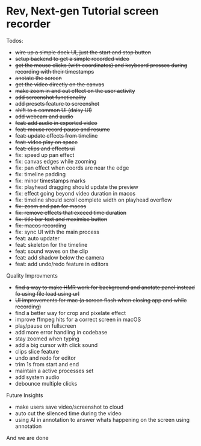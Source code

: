 # Rev, Next-gen Tutorial screen recorder

Todos:

- ~~wire up a simple dock UI, just the start and stop button~~
- ~~setup backend to get a simple recorded video~~
- ~~get the mouse clicks (with coordinates) and keyboard presses during recording with their timestamps~~
- ~~anotate the screen~~
- ~~get the video directly on the canvas~~
- ~~make zoom in and out effect on the user activity~~
- ~~add screenshot functionality~~
- ~~add presets feature to screenshot~~
- ~~shift to a common UI (daisy UI)~~
- ~~add webcam and audio~~
- ~~feat: add audio in exported video~~
- ~~feat: mouse record pause and resume~~
- ~~feat: update effects from timeline~~
- ~~feat: video play on space~~
- ~~feat: clips and effects ui~~
- fix: speed up pan effect
- fix: canvas edges while zooming
- fix: pan effect when coords are near the edge
- fix: timeline padding
- fix: minor timestamps marks
- fix: playhead dragging should update the preview
- fix: effect going beyond video duration in macos
- fix: timeline should scroll complete width on playhead overflow
- ~~fix: zoom and pan for macos~~
- ~~fix: remove effects that exceed time duration~~
- ~~fix: title bar text and maximise button~~
- ~~fix: macos recording~~
- fix: sync UI with the main process
- feat: auto updater
- feat: skeleton for the timeline
- feat: sound waves on the clip
- feat: add shadow below the camera
- feat: add undo/redo feature in editors


Quality Improvments

- ~~find a way to make HMR work for background and anotate panel instead fo using file load using url~~
- ~~UI improvements for mac (a screen flash when closing app and while recording)~~
- find a better way for crop and pixelate effect
- improve ffmpeg hits for a correct screen in macOS
- play/pause on fullscreen
- add more error handling in codebase
- stay zoomed when typing
- add a big cursor with click sound
- clips slice feature
- undo and redo for editor
- trim 1s from start and end
- maintain a active processes set
- add system audio
- debounce multiple clicks

Future Insights

- make users save video/screenshot to cloud
- auto cut the silenced time during the video
- using AI in annotation to answer whats happening on the screen using annotation

And we are done

